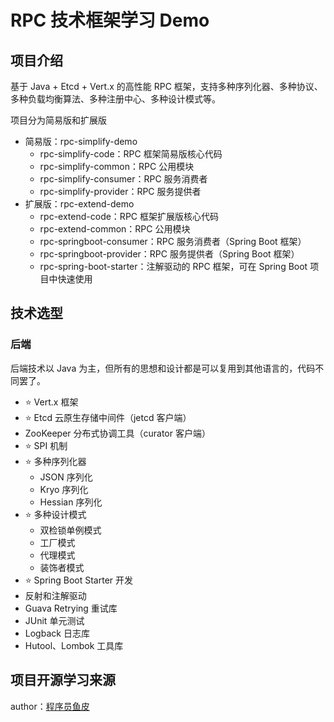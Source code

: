 # RPC 技术框架学习 Demo

## 项目介绍

基于 Java + Etcd + Vert.x 的高性能 RPC 框架，支持多种序列化器、多种协议、多种负载均衡算法、多种注册中心、多种设计模式等。

项目分为简易版和扩展版

- 简易版：rpc-simplify-demo
  - rpc-simplify-code：RPC 框架简易版核心代码
  - rpc-simplify-common：RPC 公用模块
  - rpc-simplify-consumer：RPC 服务消费者
  - rpc-simplify-provider：RPC 服务提供者
- 扩展版：rpc-extend-demo
  - rpc-extend-code：RPC 框架扩展版核心代码
  - rpc-extend-common：RPC 公用模块
  - rpc-springboot-consumer：RPC 服务消费者（Spring Boot 框架）
  - rpc-springboot-provider：RPC 服务提供者（Spring Boot 框架）
  - rpc-spring-boot-starter：注解驱动的 RPC 框架，可在 Spring Boot 项目中快速使用

## 技术选型

### 后端

后端技术以 Java 为主，但所有的思想和设计都是可以复用到其他语言的，代码不同罢了。

- ⭐️ Vert.x 框架
- ⭐️ Etcd 云原生存储中间件（jetcd 客户端）
- ZooKeeper 分布式协调工具（curator 客户端）
- ⭐️ SPI 机制
- ⭐️ 多种序列化器
  - JSON 序列化
  - Kryo 序列化
  - Hessian 序列化
- ⭐️ 多种设计模式
  - 双检锁单例模式
  - 工厂模式
  - 代理模式
  - 装饰者模式
- ⭐️ Spring Boot Starter 开发
- 反射和注解驱动
- Guava Retrying 重试库
- JUnit 单元测试
- Logback 日志库
- Hutool、Lombok 工具库

## 项目开源学习来源

author：<a href="https://github.com/liyupi/yu-rpc">程序员鱼皮</a>